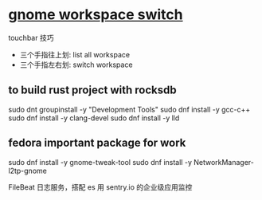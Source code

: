 # [gnome workspace switch](2021/12/gnome_workspace.md)

touchbar 技巧

- 三个手指往上划: list all workspace
- 三个手指左右划: switch workspace

## to build rust project with rocksdb
sudo dnt groupinstall -y "Development Tools"
sudo dnf install -y gcc-c++
sudo dnf install -y clang-devel
sudo dnf install -y lld

## fedora important package for work
sudo dnf install -y gnome-tweak-tool
sudo dnf install -y NetworkManager-l2tp-gnome

FileBeat 日志服务，搭配 es 用
sentry.io 的企业级应用监控
